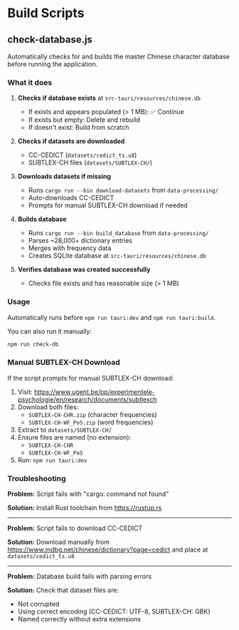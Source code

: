 # Build Scripts

## check-database.js

Automatically checks for and builds the master Chinese character database before running the application.

### What it does

1. **Checks if database exists** at `src-tauri/resources/chinese.db`
   - If exists and appears populated (> 1 MB): ✅ Continue
   - If exists but empty: Delete and rebuild
   - If doesn't exist: Build from scratch

2. **Checks if datasets are downloaded**
   - CC-CEDICT (`datasets/cedict_ts.u8`)
   - SUBTLEX-CH files (`datasets/SUBTLEX-CH/`)

3. **Downloads datasets if missing**
   - Runs `cargo run --bin download-datasets` from `data-processing/`
   - Auto-downloads CC-CEDICT
   - Prompts for manual SUBTLEX-CH download if needed

4. **Builds database**
   - Runs `cargo run --bin build_database` from `data-processing/`
   - Parses ~28,000+ dictionary entries
   - Merges with frequency data
   - Creates SQLite database at `src-tauri/resources/chinese.db`

5. **Verifies database was created successfully**
   - Checks file exists and has reasonable size (> 1 MB)

### Usage

Automatically runs before `npm run tauri:dev` and `npm run tauri:build`.

You can also run it manually:
```bash
npm run check-db
```

### Manual SUBTLEX-CH Download

If the script prompts for manual SUBTLEX-CH download:

1. Visit: https://www.ugent.be/pp/experimentele-psychologie/en/research/documents/subtlexch
2. Download both files:
   - `SUBTLEX-CH-CHR.zip` (character frequencies)
   - `SUBTLEX-CH-WF_PoS.zip` (word frequencies)
3. Extract to `datasets/SUBTLEX-CH/`
4. Ensure files are named (no extension):
   - `SUBTLEX-CH-CHR`
   - `SUBTLEX-CH-WF_PoS`
5. Run: `npm run tauri:dev`

### Troubleshooting

**Problem:** Script fails with "cargo: command not found"

**Solution:** Install Rust toolchain from https://rustup.rs

---

**Problem:** Script fails to download CC-CEDICT

**Solution:** Download manually from https://www.mdbg.net/chinese/dictionary?page=cedict and place at `datasets/cedict_ts.u8`

---

**Problem:** Database build fails with parsing errors

**Solution:** Check that dataset files are:
- Not corrupted
- Using correct encoding (CC-CEDICT: UTF-8, SUBTLEX-CH: GBK)
- Named correctly without extra extensions
